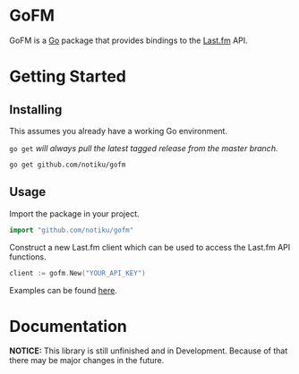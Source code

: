 # GoFM

GoFM is a [Go](https://go.dev/) package that provides bindings to the [Last.fm](https://last.fm/) API.

# Getting Started

## Installing

This assumes you already have a working Go environment.

`go get` *will always pull the latest tagged release from the master branch.*

```go get github.com/notiku/gofm```

## Usage

Import the package in your project.

```go
import "github.com/notiku/gofm"
```

Construct a new Last.fm client which can be used to access the Last.fm API functions.

```go
client := gofm.New("YOUR_API_KEY")
```

Examples can be found [here](https://github.com/notiku/gofm/examples).

# Documentation

**NOTICE:** This library is still unfinished and in Development. Because of that there may be major changes in the future.
